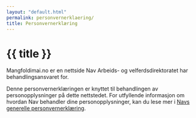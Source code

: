 ```yaml
---
layout: "default.html"
permalink: personvernerklaering/
title: Personvernerklæring
---
```


# {{ title }}

Mangfoldimai.no er en nettside Nav Arbeids- og velferdsdirektoratet har behandlingsansvaret for.

Denne personvernerklæringen er knyttet til behandlingen av personopplysninger på dette nettstedet. For utfyllende informasjon om hvordan Nav behandler dine personopplysninger, kan du lese mer i [Navs generelle personvernerklæring](https://www.nav.no/no/nav-og-samfunn/om-nav/personvern-i-arbeids-og-velferdsetaten).
